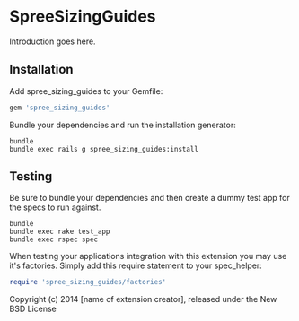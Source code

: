 SpreeSizingGuides
=================

Introduction goes here.

Installation
------------

Add spree_sizing_guides to your Gemfile:

```ruby
gem 'spree_sizing_guides'
```

Bundle your dependencies and run the installation generator:

```shell
bundle
bundle exec rails g spree_sizing_guides:install
```

Testing
-------

Be sure to bundle your dependencies and then create a dummy test app for the specs to run against.

```shell
bundle
bundle exec rake test_app
bundle exec rspec spec
```

When testing your applications integration with this extension you may use it's factories.
Simply add this require statement to your spec_helper:

```ruby
require 'spree_sizing_guides/factories'
```

Copyright (c) 2014 [name of extension creator], released under the New BSD License
